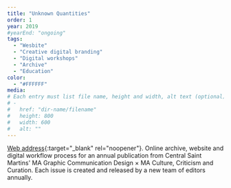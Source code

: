 ```yaml
---
title: "Unknown Quantities"
order: 1
year: 2019
#yearEnd: "ongoing"
tags: 
  - "Wesbite"
  - "Creative digital branding"
  - "Digital workshops"
  - "Archive" 
  - "Education"
color: 
  - "#FFFFFF"
media: 
# Each entry must list file name, height and width, alt text (optional)
# -
#   href: "dir-name/filename"
#   height: 800
#   width: 600
#   alt: ""
---
```

[Web address](https://uqjournal.net/){:target="_blank" rel="noopener"}.
Online archive, website and digital workflow process for an annual publication from Central Saint Martins' MA Graphic Communication Design × MA Culture, Criticism and Curation. Each issue is created and released by a new team of editors annually.

